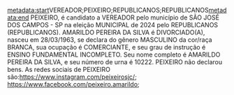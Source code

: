 <metadata:start>VEREADOR;PEIXEIRO;REPUBLICANOS;REPUBLICANOS<metadata:end>
PEIXEIRO, é candidato a VEREADOR pelo município de SÃO JOSÉ DOS CAMPOS - SP na eleição MUNICIPAL de 2024 pelo REPUBLICANOS (REPUBLICANOS). AMARILDO PEREIRA DA SILVA é DIVORCIADO(A), nasceu em 28/03/1963, se declara do gênero MASCULINO da cor/raça BRANCA, sua ocupação é COMERCIANTE, e seu grau de instrução é ENSINO FUNDAMENTAL INCOMPLETO. Seu nome completo é AMARILDO PEREIRA DA SILVA, e seu número de urna é 10222.
PEIXEIRO não declarou bens.
As redes sociais de PEIXEIRO são:https://www.instagram.com/peixeirosjc/; https://www.facebook.com/peixeiro.amarildo;